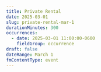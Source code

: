 ```yaml
---
title: Private Rental
date: 2025-03-01
slug: private-rental-mar-1
durationMinutes: 300
occurrences:
  - date: 2025-03-01 11:00:00-0600
    fieldGroup: occurrence
draft: false
dateRange: March 1
fmContentType: event
---
```

